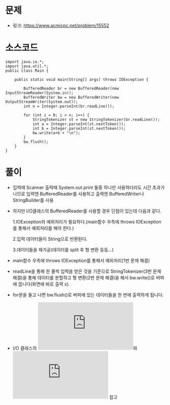 # 문제
- 링크: 
<https://www.acmicpc.net/problem/15552>

# 소스코드
```
import java.io.*;
import java.util.*;
public class Main {

	public static void main(String[] args) throws IOException {

		BufferedReader br = new BufferedReader(new InputStreamReader(System.in));
		BufferedWriter bw = new BufferedWriter(new OutputStreamWriter(System.out));
		int n = Integer.parseInt(br.readLine());
		
		for (int i = 0; i < n; i++) {
            StringTokenizer st = new StringTokenizer(br.readLine());
            int a = Integer.parseInt(st.nextToken());
            int b = Integer.parseInt(st.nextToken());
            bw.write(a+b + "\n");
		}
		bw.flush();
	}
}
```
# 풀이
- 입력때 Scanner 출력때 System.out.print 둘중 하나만 사용하더라도 시간 초과가 나므로 입력엔 BufferedReader를 사용하고 출력엔 BufferedWriter나 StringBuilder를 사용

- 하지만 I/O클래스의 BufferedReader를 사용할 경우 단점이 있는데 다음과 같다.

  1.IOException의 예외처리가 필요하다.(main함수 우측에 throws IOException를 통해서 예외처리를 해야 한다.)
  
  2.입력 데이터들이 String으로 반환된다.
  
  3.데이터들을 재가공(데이터를 split 후 형 변환 등등...)

- main함수 우측에 throws IOException를 통해서 예외처리(1번 문제 해결)

- readLine을 통해 한 줄씩 입력을 받은 것을 기준으로 StringTokenizer(3번 문제 해결)을 통해 데이터를 분할하고 
형 변환(2번 문제 해결)을 해서 bw.write()로 버퍼에 씁니다(화면에 바로 출력 x).

- for문을 돌고 나면 bw.flush()로 버퍼에 있는 데이터들을 한 번에 출력하게 됩니다.

- I/O 클래스의 ![Reader / Writer 메소드](https://github.com/kabommm/TIL/blob/main/Language/JAVA/IO.md)와 ![StringTokenizer 클래스](https://github.com/kabommm/TIL/blob/main/Language/JAVA/StringTokenizer.md) 참고
